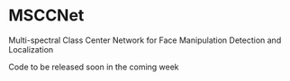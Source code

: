 # MSCCNet
Multi-spectral Class Center Network for Face Manipulation Detection and Localization

Code to be released soon in the coming week
